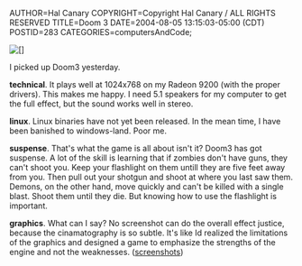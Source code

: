 AUTHOR=Hal Canary
COPYRIGHT=Copyright Hal Canary / ALL RIGHTS RESERVED
TITLE=Doom 3
DATE=2004-08-05 13:15:03-05:00 (CDT)
POSTID=283
CATEGORIES=computersAndCode;

[![[]](https://halcanary.org/images/thumb/2004-08-04_shot00001.jpg)](https://halcanary.org/p/doom)

I picked up Doom3 yesterday.

**technical**. It plays well at 1024x768 on my Radeon 9200 (with the proper drivers). This makes me happy. I need 5.1 speakers for my computer to get the full effect, but the sound works well in stereo.

**linux**. Linux binaries have not yet been released. In the mean time, I have been banished to windows-land. Poor me.

**suspense**. That's what the game is all about isn't it? Doom3 has got suspense. A lot of the skill is learning that if zombies don't have guns, they can't shoot you. Keep your flashlight on them untill they are five feet away from you. Then pull out your shotgun and shoot at where you last saw them. Demons, on the other hand, move quickly and can't be killed with a single blast. Shoot them until they die. But knowing how to use the flashlight is important.

**graphics**. What can I say? No screenshot can do the overall effect justice, because the cinamatography is so subtle. It's like Id realized the limitations of the graphics and designed a game to emphasize the strengths of the engine and not the weaknesses. ([screenshots](https://halcanary.org/p/doom))
